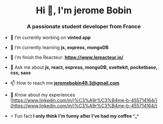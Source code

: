 <h1 align="center">Hi 👋, I'm jerome Bobin</h1>
<h3 align="center">A passionate student developer from France</h3>

- 🔭 I’m currently working on **vinted app**

- 🌱 I’m currently learning **js, express, mongoDB**
  
- 👯 i'm finish the Reacteur: **https://www.lereacteur.io/**  

- 💬 Ask me about **js, react, express, mongoDB, sveltekit, pocketbase, css, sass**

- 📫 How to reach me **jeromebobin49.3@gmail.com**

- 📄 Know about my experiences [https://www.linkedin.com/in/j%C3%A9r%C3%B4me-b-455714164/](https://www.linkedin.com/in/j%C3%A9r%C3%B4me-b-455714164/)

- ⚡ Fun fact **I only think I'm funny after I've had my coffee ^_^**

<!---
Jerome49-3/Jerome49-3 is a ✨ special ✨ repository because its `README.md` (this file) appears on your GitHub profile.
You can click the Preview link to take a look at your changes.
--->
